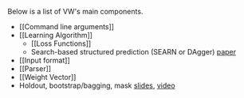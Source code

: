 Below is a list of VW's main components.
* [[Command line arguments]]
* [[Learning Algorithm]]
    * [[Loss Functions]]
    * Search-based structured prediction (SEARN or DAgger) [paper](http://arxiv.org/pdf/1406.1837v2.pdf)
* [[Input format]]
* [[Parser]]
* [[Weight Vector]]
* Holdout, bootstrap/bagging, mask [slides](zhen_slides_final.pdf), [video](http://talks.eharmony.com/video/75043179)